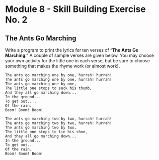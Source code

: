 # Module 8 - Skill Building Exercise No. 2

## The Ants Go Marching

Write a program to print the lyrics for ten verses of “**The Ants Go Marching**.” A couple of sample verses are given below. You may choose your own activity for the little one in each verse, but be sure to choose something that makes the rhyme work (or almost work).

```
The ants go marching one by one, hurrah! hurrah!
The ants go marching one by one, hurrah! hurrah!
The ants go marching one by one,
The little one stops to suck his thumb,
And they all go marching down...
In the ground...
To get out....
Of the rain.
Boom! Boom! Boom!

The ants go marching two by two, hurrah! hurrah!
The ants go marching two by two, hurrah! hurrah!
The ants go marching two by two,
The little one stops to tie his shoe,
And they all go marching down...
In the ground...
To get out...
Of the rain.
Boom! Boom! Boom!
```